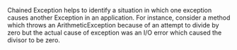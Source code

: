 Chained Exception helps to identify a situation in which one exception causes another Exception in an application.
For instance, consider a method which throws an ArithmeticException because of an attempt to divide by zero but the actual cause of exception was an I/O error which caused the divisor to be zero.
